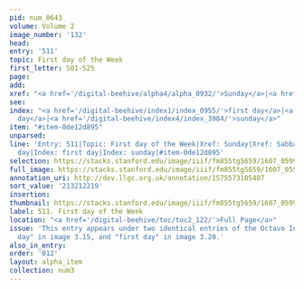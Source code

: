 ```yaml
---
pid: num_0643
volume: Volume 2
image_number: '132'
head:
entry: '511'
topic: First day of the Week
first_letter: 501-525
page:
add:
xref: "<a href='/digital-beehive/alpha4/alpha_0932/'>Sunday</a>|<a href='/digital-beehive/alpha4/alpha_0824/'>Sabbath</a>"
see:
index: "<a href='/digital-beehive/index1/index_0955/'>first day</a>|<a href='/digital-beehive/index1/index_0955/'>first
  day</a>|<a href='/digital-beehive/index4/index_3984/'>sunday</a>"
item: "#item-0de12d895"
unparsed:
line: 'Entry: 511|Topic: First day of the Week|Xref: Sunday|Xref: Sabbath|Index: first
  day|Index: first day|Index: sunday|#item-0de12d895'
selection: https://stacks.stanford.edu/image/iiif/fm855tg5659/1607_0599/858,2219,2936,935/full/0/default.jpg
full_image: https://stacks.stanford.edu/image/iiif/fm855tg5659/1607_0599/full/full/0/default.jpg
annotation_uri: http://dev.llgc.org.uk/annotation/1575573105407
sort_value: '213212219'
insertion:
thumbnail: https://stacks.stanford.edu/image/iiif/fm855tg5659/1607_0599/858,2219,600,180/250,/0/default.jpg
label: 511. First day of the Week
location: "<a href='/digital-beehive/toc/toc2_122/'>Full Page</a>"
issue: 'This entry appears under two identical entries of the Octavo Index: "first
  day" in image 3.15, and "first day" in image 3.20.'
also_in_entry:
order: '012'
layout: alpha_item
collection: num3
---
```


